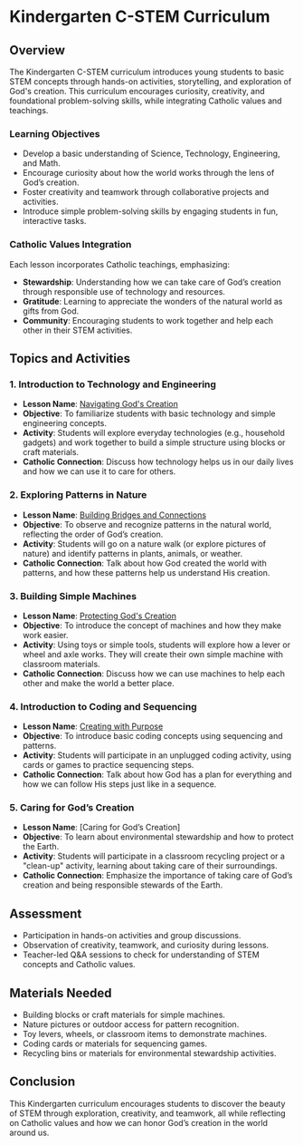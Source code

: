 # Kindergarten C-STEM Curriculum

## Overview
The Kindergarten C-STEM curriculum introduces young students to basic STEM concepts through hands-on activities, storytelling, and exploration of God's creation. This curriculum encourages curiosity, creativity, and foundational problem-solving skills, while integrating Catholic values and teachings.

### Learning Objectives
- Develop a basic understanding of Science, Technology, Engineering, and Math.
- Encourage curiosity about how the world works through the lens of God’s creation.
- Foster creativity and teamwork through collaborative projects and activities.
- Introduce simple problem-solving skills by engaging students in fun, interactive tasks.

### Catholic Values Integration
Each lesson incorporates Catholic teachings, emphasizing:
- **Stewardship**: Understanding how we can take care of God’s creation through responsible use of technology and resources.
- **Gratitude**: Learning to appreciate the wonders of the natural world as gifts from God.
- **Community**: Encouraging students to work together and help each other in their STEM activities.

## Topics and Activities

### 1. Introduction to Technology and Engineering
- **Lesson Name**: [Navigating God's Creation](../LessonPlans/Kindergarten/Navigating%20God's%20Creation.md)
- **Objective**: To familiarize students with basic technology and simple engineering concepts.
- **Activity**: Students will explore everyday technologies (e.g., household gadgets) and work together to build a simple structure using blocks or craft materials.
- **Catholic Connection**: Discuss how technology helps us in our daily lives and how we can use it to care for others.

### 2. Exploring Patterns in Nature
- **Lesson Name**: [Building Bridges and Connections](../LessonPlans/Kindergarten/Building%20Bridges%20and%20Connections.md)
- **Objective**: To observe and recognize patterns in the natural world, reflecting the order of God’s creation.
- **Activity**: Students will go on a nature walk (or explore pictures of nature) and identify patterns in plants, animals, or weather.
- **Catholic Connection**: Talk about how God created the world with patterns, and how these patterns help us understand His creation.

### 3. Building Simple Machines
- **Lesson Name**: [Protecting God's Creation](../LessonPlans/Kindergarten/Protecting%20God%27s%20Creation.md)
- **Objective**: To introduce the concept of machines and how they make work easier.
- **Activity**: Using toys or simple tools, students will explore how a lever or wheel and axle works. They will create their own simple machine with classroom materials.
- **Catholic Connection**: Discuss how we can use machines to help each other and make the world a better place.

### 4. Introduction to Coding and Sequencing
- **Lesson Name**: [Creating with Purpose](../LessonPlans/Kindergarten/Creating%20with%20Purpose.md)
- **Objective**: To introduce basic coding concepts using sequencing and patterns.
- **Activity**: Students will participate in an unplugged coding activity, using cards or games to practice sequencing steps.
- **Catholic Connection**: Talk about how God has a plan for everything and how we can follow His steps just like in a sequence.

### 5. Caring for God’s Creation
- **Lesson Name**: [Caring for God’s Creation]  
- **Objective**: To learn about environmental stewardship and how to protect the Earth.
- **Activity**: Students will participate in a classroom recycling project or a "clean-up" activity, learning about taking care of their surroundings.
- **Catholic Connection**: Emphasize the importance of taking care of God’s creation and being responsible stewards of the Earth.

## Assessment
- Participation in hands-on activities and group discussions.
- Observation of creativity, teamwork, and curiosity during lessons.
- Teacher-led Q&A sessions to check for understanding of STEM concepts and Catholic values.

## Materials Needed
- Building blocks or craft materials for simple machines.
- Nature pictures or outdoor access for pattern recognition.
- Toy levers, wheels, or classroom items to demonstrate machines.
- Coding cards or materials for sequencing games.
- Recycling bins or materials for environmental stewardship activities.

## Conclusion
This Kindergarten curriculum encourages students to discover the beauty of STEM through exploration, creativity, and teamwork, all while reflecting on Catholic values and how we can honor God’s creation in the world around us.
